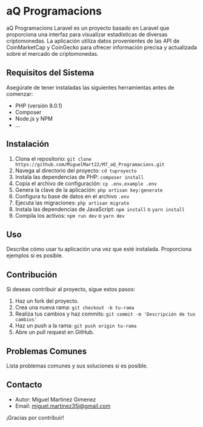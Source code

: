 # aQ Programacions

aQ Programacions Laravel es un proyecto basado en Laravel que proporciona una interfaz para visualizar estadísticas de diversas criptomonedas. La aplicación utiliza datos provenientes de las API de CoinMarketCap y CoinGecko para ofrecer información precisa y actualizada sobre el mercado de criptomonedas.

## Requisitos del Sistema

Asegúrate de tener instaladas las siguientes herramientas antes de comenzar:
- PHP (versión 8.0.1)
- Composer
- Node.js y NPM
- ...

## Instalación

1. Clona el repositorio: `git clone https://github.com/MiguelMart22/M7_aQ_Programacions.git`
2. Navega al directorio del proyecto: `cd tuproyecto`
3. Instala las dependencias de PHP: `composer install`
4. Copia el archivo de configuración: `cp .env.example .env`
5. Genera la clave de la aplicación: `php artisan key:generate`
6. Configura tu base de datos en el archivo `.env`
7. Ejecuta las migraciones: `php artisan migrate`
8. Instala las dependencias de JavaScript: `npm install` o `yarn install`
9. Compila los activos: `npm run dev` o `yarn dev`

## Uso

Describe cómo usar tu aplicación una vez que esté instalada. Proporciona ejemplos si es posible.

## Contribución

Si deseas contribuir al proyecto, sigue estos pasos:
1. Haz un fork del proyecto.
2. Crea una nueva rama: `git checkout -b tu-rama`
3. Realiza tus cambios y haz commits: `git commit -m 'Descripción de tus cambios'`
4. Haz un push a la rama: `git push origin tu-rama`
5. Abre un pull request en GitHub.

## Problemas Comunes

Lista problemas comunes y sus soluciones si es posible.

## Contacto

- Autor: Miguel Martinez Gimenez
- Email: miguel.martinez35j@gmail.com

¡Gracias por contribuir!
